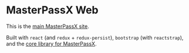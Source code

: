 # MasterPassX Web

This is the [main MasterPassX site](https://masterpassx.org).

Built with `react` (and `redux` + `redux-persist`), `bootstrap` (with `reactstrap`), and the [core library for MasterPassX](../core.js/README.md).
